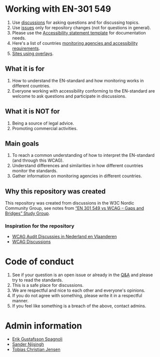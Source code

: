 # Working with EN-301 549
1. Use [discussions](https://github.com/Nordic-Accessibility-Community-Group/working-with-EN-301-549/discussions) for asking questions and for discussing topics.
1. Use [issues](https://github.com/Nordic-Accessibility-Community-Group/working-with-EN-301-549/issues) only for repository changes (not for questions in general).
2. Please use the [Accessibility statement template](https://github.com/Nordic-Accessibility-Community-Group/working-with-EN-301-549/blob/main/Accessibility%20Statement%20Template.md) for documentation needs.
3. Here's a list of countries [monitoring agencies and accessibility requirements](https://github.com/Nordic-Accessibility-Community-Group/working-with-EN-301-549/blob/main/monitoring-agencies-information.md).
4. [ Sites using overlays](https://github.com/Nordic-Accessibility-Community-Group/working-with-EN-301-549/blob/main/Sites%20using%20accessibility%20overlays.md).

## What it is for
1. How to understand the EN-standard and how monitoring works in different countries.
1. Everyone working with accessibility conforming to the EN-standard are welcome to ask questions and participate in discussions.

## What it is NOT for
1. Being a source of legal advice.
2. Promoting commercial activities.

## Main goals
1. To reach a common understanding of how to interpret the EN-standard (and through this WCAG).
1. Understand differences and similarities in how different countries monitor the standards.
1. Gather information on monitoring agencies in different countries.

## Why this repository was created
This repository was created from discussions in the W3C Nordic Community Group, see notes from [“EN 301 549 vs WCAG – Gaps and Bridges” Study Group](https://www.w3.org/community/nordic-accessibility/2024/11/07/en-301-549-vs-wcag-gaps-and-bridges-study-group/).

### Inspiration for the repository
- [WCAG Audit Discussies in Nederland en Vlaanderen](https://github.com/WCAG-Audit-Discussions/NL-BE)
- [WCAG Discussions](https://github.com/w3c/wcag/discussions/categories/q-a)

# Code of conduct
1. See if your question is an open issue or already in the [Q&A](https://github.com/Nordic-Accessibility-Community-Group/working-with-EN-301-549/discussions/categories/q-a) and please try to read the standards.
2. This is a safe place for discussions.
3. We are respectful and nice to each other and everyone's opinions.
4. If you do not agree with something, please write it in a respectful manner.
5. If you feel like something is a breach of the above, contact admins.

# Admin information
- [Erik Gustafsson Spagnoli](https://github.com/erikgustafsson/)
- [Sander Nijsingh](https://github.com/sander-nl)
- [Tobias Christian Jensen](https://github.com/2biazdk)

